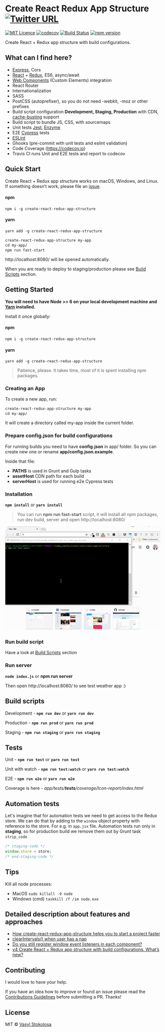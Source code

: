 # Create React Redux App Structure [![Twitter URL](https://img.shields.io/twitter/url/http/shields.io.svg?style=social)](https://twitter.com/intent/tweet?hashtags=reactjs%20%23redux%20%23javascript&original_referer=https%3A%2F%2Fpublish.twitter.com%2F&ref_src=twsrc%5Etfw&text=Start%20your%20project%20fast%20with%20Create%20React%20Redux%20App%20Structure&tw_p=tweetbutton&url=https%3A%2F%2Fgithub.com%2Fshystruk%2Fcreate-react-redux-app-structure&via=shystrukk) #

[![MIT Licence](https://badges.frapsoft.com/os/mit/mit.svg?v=103)](https://opensource.org/licenses/mit-license.php) [![codecov](https://codecov.io/gh/shystruk/create-react-redux-app-structure/branch/master/graph/badge.svg)](https://codecov.io/gh/shystruk/create-react-redux-app-structure) [![Build Status](https://travis-ci.org/shystruk/create-react-redux-app-structure.svg?branch=master)](https://travis-ci.org/shystruk/create-react-redux-app-structure) [![npm version](https://badge.fury.io/js/create-react-redux-app-structure.svg)](https://badge.fury.io/js/create-react-redux-app-structure)

Create React + Redux app structure with build configurations.

## What can I find here? ##
- [Express](https://expressjs.com/), Cors
- [React](https://reactjs.org/) + [Redux](https://redux.js.org/), ES6, async/await
- [Web Components](https://developer.mozilla.org/en-US/docs/Web/Web_Components/Using_custom_elements) (Custom Elements) integration
- React Router
- Internationalization
- SASS
- PostCSS (autoprefixer), so you do not need -webkit, -moz or other prefixes
- Build script configuration **Development, Staging, Production** with CDN, [cache-busting](https://www.keycdn.com/support/what-is-cache-busting/) support
- Build script to bundle JS, CSS, with sourcemaps
- Unit tests [Jest](https://jestjs.io/), [Enzyme](http://airbnb.io/enzyme/)
- E2E [Cypress](https://www.cypress.io/) tests
- [ESLint](https://eslint.org/)
- Ghooks (pre-commit with unit tests and eslint validation)
- Code Coverage (https://codecov.io)
- Travis CI runs Unit and E2E tests and report to codecov

## Quick Start ##
Create React + Redux app structure works on macOS, Windows, and Linux.
If something doesn’t work, please file an [issue](https://github.com/shystruk/create-react-redux-app-structure/issues/new).

#### npm
`npm i -g create-react-redux-app-structure`

#### yarn
`yarn add -g create-react-redux-app-structure`

```
create-react-redux-app-structure my-app
cd my-app/
npm run fast-start
```
http://localhost:8080/ will be opened automatically.

When you are ready to deploy to staging/production please see [Build Scripts](#build-scripts) section.

## Getting Started ##
**You will need to have Node >= 6 on your local development machine and [Yarn](https://yarnpkg.com/en/docs/install#mac-stable) installed.**

Install it once globally:

#### npm
`npm i -g create-react-redux-app-structure`

#### yarn
`yarn add -g create-react-redux-app-structure`

> Patience, please. It takes time, most of it is spent installing npm packages.

### Creating an App ###
To create a new app, run:
```
create-react-redux-app-structure my-app
cd my-app/
```
It will create a directory called my-app inside the current folder.

### Prepare config.json for build configurations ###
For running builds you need to have **config.json** in app/ folder.
So you can create new one or rename **app/config.json.example**.  

Inside that file:
 - **PATHS** is used in Grunt and Gulp tasks
 - **assetHost** CDN path for each build
 - **serverHost** is used for running e2e Cypress tests

### Installation ###
**`npm install`** or **`yarn install`**

>You can run **npm run fast-start** script, it will install all npm packages, run dev build, server and open http://localhost:8080/

![](images/demo.gif)

### Run build script ###
Have a look at [Build Scripts](#build-scripts) section

### Run server ###
**`node index.js`** or **npm run server**

Then open http://localhost:8080/ to see test weather app :)

## Build scripts ##
Development - **`npm run dev`** or **`yarn run dev`**

Production - **`npm run prod`** or **`yarn run prod`**

Staging - **`npm run staging`** or **`yarn run staging`**


## Tests ##
Unit - **`npm run test`** or **`yarn run test`**

Unit with watch - **`npm run test:watch`** or **`yarn run test:watch`**

E2E - **`npm run e2e`** or **`yarn run e2e`**

Coverage is here - *app/tests/__tests__/coverage/Icon-report/index.html*


## Automation tests ##
Let's imagine that for automation tests we need to get access to the Redux store.
We can do that by adding to the `window` object property with reference to the store. For e.g. in `app.jsx` file.
Automation tests run only in **staging**, so for production build we remove them out by Grunt task `strip_code` 

```javascript
/* staging-code */
window.store = store;
/* end-staging-code */
```

## Tips ##
Kill all node processes:
- MacOS `sudo killall -9 node`
- Windows (cmd) `taskkill /f /im node.exe`

## Detailed description about features and approaches ##
- [How create-react-redux-app-structure helps you to start a project faster](https://medium.com/@shystruk/how-create-react-redux-app-structure-helps-you-to-start-a-project-faster-cf564c64689c)
- [clearIntervals() when user has a nap](https://codeburst.io/clearintervals-when-user-has-a-nap-3bf8010c986b)
- [Do you still register window event listeners in each component?](https://medium.com/@shystruk/do-you-still-register-window-event-listeners-in-each-component-react-in-example-31a4b1f6f1c8)
- [v4 Create React + Redux app structure with build configurations. What’s new?](https://medium.com/@shystruk/v4-create-react-redux-app-structure-with-build-configurations-whats-new-523bdec328c6)

## Contributing ##

I would love to have your help. 

If you have an idea how to improve or found an issue please read the [Contributions Guidelines](CONTRIBUTING.md) before submitting a PR.
Thanks!

## License

MIT © [Vasyl Stokolosa](https://about.me/shystruk)
